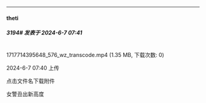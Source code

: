﻿
*****

####  theti  
##### 3194#       发表于 2024-6-7 07:41

<img alt="" border="0" class="vm" src="https://static.saraba1st.com/image/filetype/av.gif" referrerpolicy="no-referrer">

1717714395648_576_wz_transcode.mp4
(1.35 MB, 下载次数: 0)

2024-6-7 07:40 上传

点击文件名下载附件

女警丑出新高度

